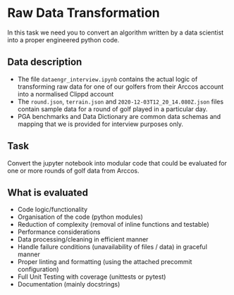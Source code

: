 # Raw Data Transformation

In this task we need you to convert an algorithm written by a data scientist into
a proper engineered python code.

## Data description
- The file `dataengr_interview.ipynb` contains the actual logic of transforming raw data for
one of our golfers from their Arccos account into a normalised Clippd account
- The `round.json`, `terrain.json` and `2020-12-03T12_20_14.080Z.json` files contain sample data
for a round of golf played in a particular day.
- PGA benchmarks and Data Dictionary are common data schemas and mapping that
we is provided for interview purposes only.

## Task
Convert the jupyter notebook into modular code that could be evaluated for one or more
rounds of golf data from Arccos.

## What is evaluated
- Code logic/functionality
- Organisation of the code (python modules)
- Reduction of complexity (removal of inline functions and testable)
- Performance considerations
- Data processing/cleaning in efficient manner
- Handle failure conditions (unavailability of files / data) in graceful manner
- Proper linting and formatting (using the attached precommit configuration)
- Full Unit Testing with coverage (unittests or pytest)
- Documentation (mainly docstrings)
